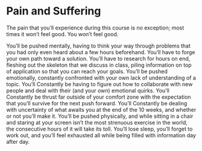 # Pain and Suffering

The pain that you’ll experience during this course is no exception; most times it won’t feel good. You won’t feel good.

You’ll be pushed mentally, having to think your way through problems that you had only even heard about a few hours beforehand.
You’ll have to forge your own path toward a solution.
You’ll have to research for hours on end, fleshing out the skeleton that we discuss in class, piling information on top of application so that you can reach your goals.
You’ll be pushed emotionally, constantly confronted with your own lack of understanding of a topic.
You’ll Constantly be having to figure out how to collaborate with new people and deal with their (and your own) emotional quirks.
You’ll Constantly be thrust far outside of your comfort zone with the expectation that you’ll survive for the next push forward.
You’ll Constantly be dealing with uncertainty of what awaits you at the end of the 10 weeks, and whether or not you’ll make it.
You’ll be pushed physically, and while sitting in a chair and staring at your screen isn’t the most strenuous exercise in the world, the consecutive hours of it will take its toll.
You’ll lose sleep, you’ll forget to work out, and you’ll feel exhausted all while being filled with information day after day.